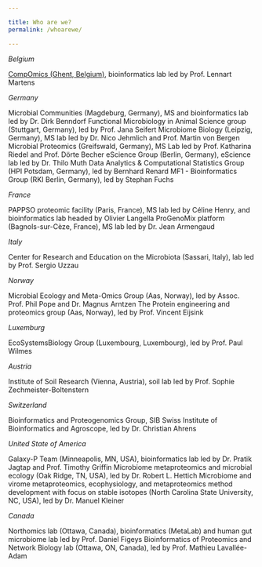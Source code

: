 ```yaml
---

title: Who are we?
permalink: /whoarewe/

---
```


*Belgium*

[CompOmics (Ghent, Belgium)](https://www.compomics.com), bioinformatics lab led by Prof. Lennart Martens 
 
 
*Germany*

Microbial Communities (Magdeburg, Germany), MS and bioinformatics lab led by Dr. Dirk Benndorf
Functional Microbiology in Animal Science group (Stuttgart, Germany), led by Prof. Jana Seifert
Microbiome Biology (Leipzig, Germany), MS lab led by Dr. Nico Jehmlich and Prof. Martin von Bergen
Microbial Proteomics (Greifswald, Germany), MS Lab led by Prof. Katharina Riedel and Prof. Dörte Becher
eScience Group (Berlin, Germany), eScience lab led by Dr. Thilo Muth
Data Analytics & Computational Statistics Group (HPI Potsdam, Germany), led by Bernhard Renard
MF1 - Bioinformatics Group (RKI Berlin, Germany), led by Stephan Fuchs
 
 
*France*

PAPPSO proteomic facility (Paris, France), MS lab led by Céline Henry, and bioinformatics lab headed by Olivier Langella
ProGenoMix platform (Bagnols-sur-Cèze, France), MS lab led by Dr. Jean Armengaud
 
 
*Italy*

Center for Research and Education on the Microbiota (Sassari, Italy), lab led by Prof. Sergio Uzzau
 
 
*Norway*

Microbial Ecology and Meta-Omics Group (Aas, Norway), led by Assoc. Prof. Phil Pope and Dr. Magnus Arntzen 
The Protein engineering and proteomics group (Aas, Norway), led by Prof. Vincent Eijsink
 
 
*Luxemburg*

EcoSystemsBiology Group (Luxembourg, Luxembourg), led by Prof. Paul Wilmes
 
 
*Austria*

Institute of Soil Research (Vienna, Austria), soil lab led by Prof. Sophie Zechmeister-Boltenstern
 
 
*Switzerland*

Bioinformatics and Proteogenomics Group, SIB Swiss Institute of Bioinformatics and Agroscope, led by Dr. Christian Ahrens 
 
 
*United State of America*

Galaxy-P Team (Minneapolis, MN, USA), bioinformatics lab led by Dr. Pratik Jagtap and Prof. Timothy Griffin
Microbiome metaproteomics and microbial ecology (Oak Ridge, TN, USA), led by Dr. Robert L. Hettich
Microbiome and virome metaproteomics, ecophysiology, and metaproteomics method development with focus on stable isotopes (North Carolina State University, NC, USA), led by Dr. Manuel Kleiner


*Canada*

Northomics lab (Ottawa, Canada), bioinformatics (MetaLab) and human gut microbiome lab led by Prof. Daniel Figeys
Bioinformatics of Proteomics and Network Biology lab (Ottawa, ON, Canada), led by Prof. Mathieu Lavallée-Adam
